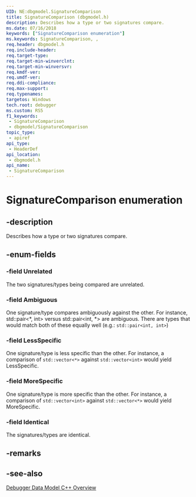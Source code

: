 ```yaml
---
UID: NE:dbgmodel.SignatureComparison
title: SignatureComparison (dbgmodel.h)
description: Describes how a type or two signatures compare.
ms.date: 07/16/2018
keywords: ["SignatureComparison enumeration"]
ms.keywords: SignatureComparison, ,
req.header: dbgmodel.h
req.include-header: 
req.target-type: 
req.target-min-winverclnt: 
req.target-min-winversvr: 
req.kmdf-ver: 
req.umdf-ver: 
req.ddi-compliance: 
req.max-support: 
req.typenames: 
targetos: Windows
tech.root: debugger
ms.custom: RS5
f1_keywords:
 - SignatureComparison
 - dbgmodel/SignatureComparison
topic_type:
 - apiref
api_type:
 - HeaderDef
api_location:
 - dbgmodel.h
api_name:
 - SignatureComparison
---
```


# SignatureComparison enumeration


## -description

Describes how a type or two signatures compare.

## -enum-fields

### -field Unrelated 

The two signatures/types being compared are unrelated.

### -field Ambiguous 

One signature/type compares ambiguously against the other.  For instance, std::pair<*, int> versus std::pair<int, *> are ambiguous.  There are types that would
 match both of these equally well (e.g.: `std::pair<int, int>`)

### -field LessSpecific 

One signature/type is less specific than the other.  For instance, a comparison of `std::vector<*>` against `std::vector<int>` would yield LessSpecific.

### -field MoreSpecific 

One signature/type is more specific than the other.  For instance, a comparison of `std::vector<int>` against `std::vector<*>` would yield MoreSpecific.

### -field Identical 

The signatures/types are identical.

## -remarks

## -see-also

[Debugger Data Model C++ Overview](/windows-hardware/drivers/debugger/data-model-cpp-overview)
